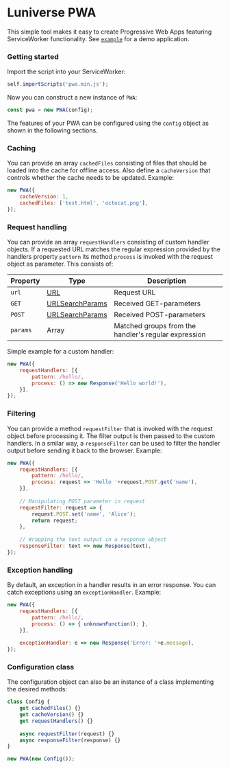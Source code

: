 # Luniverse PWA
This simple tool makes it easy to create Progressive Web Apps featuring ServiceWorker functionality. See [`example`](example) for a demo application.

### Getting started
Import the script into your ServiceWorker:
```javascript
self.importScripts('pwa.min.js');
```
Now you can construct a new instance of `PWA`:
```javascript
const pwa = new PWA(config);
```
The features of your PWA can be configured using the `config` object as shown in the following sections.

### Caching
You can provide an array `cachedFiles` consisting of files that should be loaded into the cache for offline access. Also define a `cacheVersion` that controls whether the cache needs to be updated. Example:
```javascript
new PWA({
	cacheVersion: 1,
	cachedFiles: ['test.html', 'octocat.png'],
});
```

### Request handling
You can provide an array `requestHandlers` consisting of custom handler objects. If a requested URL matches the regular expression provided by the handlers property `pattern` its method `process` is invoked with the request object as parameter. This consists of:

Property | Type | Description
-- | -- | --
`url` | [URL](https://developer.mozilla.org/en-US/docs/Web/API/URL) | Request URL
`GET` | [URLSearchParams](https://developer.mozilla.org/en-US/docs/Web/API/URLSearchParams) | Received GET-parameters
`POST` | [URLSearchParams](https://developer.mozilla.org/en-US/docs/Web/API/URLSearchParams) | Received POST-parameters
`params` | Array | Matched groups from the handler's regular expression

Simple example for a custom handler:
```javascript
new PWA({
	requestHandlers: [{
		pattern: /hello/,
		process: () => new Response('Hello world!'),
	}],
});
```

### Filtering
You can provide a method `requestFilter` that is invoked with the request object before processing it. The filter output is then passed to the custom handlers.
In a smilar way, a `responseFilter` can be used to filter the handler output before sending it back to the browser. Example:
```javascript
new PWA({
	requestHandlers: [{
		pattern: /hello/,
		process: request => 'Hello '+request.POST.get('name'),
	}],
	
	// Manipulating POST parameter in request
	requestFilter: request => {
		request.POST.set('name', 'Alice');
		return request;
	},
	
	// Wrapping the text output in a response object
	responseFilter: text => new Response(text),
});
```

### Exception handling
By default, an exception in a handler results in an error response. You can catch exceptions using an `exceptionHandler`. Example:
```javascript
new PWA({
	requestHandlers: [{
		pattern: /hello/,
		process: () => { unknownFunction(); },
	}],
	
	exceptionHandler: e => new Response('Error: '+e.message),
});
```

### Configuration class
The configuration object can also be an instance of a class implementing the desired methods:
```javascript
class Config {
	get cachedFiles() {}
	get cacheVersion() {}
	get requestHandlers() {}
	
	async requestFilter(request) {}
	async responseFilter(response) {}
}

new PWA(new Config());
```
